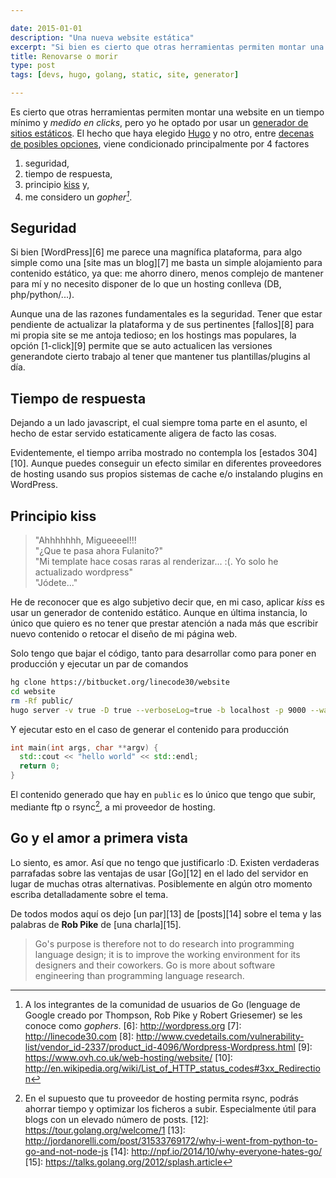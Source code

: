 ```yaml
---

date: 2015-01-01
description: "Una nueva website estática"
excerpt: "Si bien es cierto que otras herramientas permiten montar una website en un tiempo mínimo, he optado por usar Hugo como herramienta para generacion estática de sitios programada en Go."
title: Renovarse o morir
type: post
tags: [devs, hugo, golang, static, site, generator]

---
```


Es cierto que otras herramientas permiten montar una website en un tiempo mínimo y *medido en clicks*, pero yo he optado por usar un [generador de sitios estáticos][1]. El hecho que haya elegido [Hugo][2] y no otro, entre [decenas de posibles opciones][3], viene condicionado principalmente por 4 factores

1. seguridad,
2. tiempo de respuesta,
3. principio [kiss][4] y,
4. me considero un *gopher[^5]*.

## Seguridad

Si bien [WordPress][6] me parece una magnífica plataforma, para algo simple como una [site mas un blog][7] me basta un simple alojamiento para contenido estático, ya que: me ahorro dinero, menos complejo de mantener para mí y no necesito disponer de lo que un hosting conlleva (DB, php/python/...).

Aunque una de las razones fundamentales es la seguridad. Tener que estar pendiente de actualizar la plataforma y de sus pertinentes [fallos][8] para mi propia site se me antoja tedioso; en los hostings mas populares, la opción [1-click][9] permite que se auto actualicen las versiones generandote cierto trabajo al tener que mantener tus plantillas/plugins al día.

## Tiempo de respuesta

Dejando a un lado javascript, el cual siempre toma parte en el asunto, el hecho de estar servido estaticamente aligera de facto las cosas.

Evidentemente, el tiempo arriba mostrado no contempla los [estados 304][10]. Aunque puedes conseguir un efecto similar en diferentes proveedores de hosting usando sus propios sistemas de cache e/o instalando plugins en WordPress.

## Principio kiss

> "Ahhhhhhh, Migueeeel!!!  
> "¿Que te pasa ahora Fulanito?"  
> "Mi template hace cosas raras al renderizar... :(. Yo solo he actualizado wordpress"  
> "Jódete..."  

He de reconocer que es algo subjetivo decir que, en mi caso, aplicar *kiss* es usar un generador de contenido estático. Aunque en última instancia, lo único que quiero es no tener que prestar atención a nada más que escribir nuevo contenido o retocar el diseño de mi página web.

Solo tengo que bajar el código, tanto para desarrollar como para poner en producción y ejecutar un par de comandos
``` sh
hg clone https://bitbucket.org/linecode30/website
cd website
rm -Rf public/
hugo server -v true -D true --verboseLog=true -b localhost -p 9000 --watch &
```

Y ejecutar esto en el caso de generar el contenido para producción
``` c++
int main(int args, char **argv) {
  std::cout << "hello world" << std::endl;
  return 0;
}
```

El contenido generado que hay en `public` es lo único que tengo que subir, mediante ftp o rsync[^11], a mi proveedor de hosting.

## Go y el amor a primera vista

Lo siento, es amor. Así que no tengo que justificarlo :D. Existen verdaderas parrafadas sobre las ventajas de usar [Go][12] en el lado del servidor en lugar de muchas otras alternativas. Posiblemente en algún otro momento escriba detalladamente sobre el tema.

De todos modos aquí os dejo [un par][13] de [posts][14] sobre el tema y las palabras de **Rob Pike** de [una charla][15].

> Go's purpose is therefore not to do research into programming language design; it is to improve the working environment for its designers and their coworkers. Go is more about software engineering than programming language research.


[1]: http://gohugo.io
[2]: http://github.com/spf13/hugo
[3]: https://iwantmyname.com/blog/2014/05/the-updated-big-list-of-static-website-generators-for-your-site-blog-or-wiki.html
[4]: http://es.wikipedia.org/wiki/Principio_KISS
[^5]: A los integrantes de la comunidad de usuarios de Go (lenguage de Google creado por Thompson, Rob Pike y Robert Griesemer) se les conoce como *gophers*.
[6]: http://wordpress.org
[7]: http://linecode30.com
[8]: http://www.cvedetails.com/vulnerability-list/vendor_id-2337/product_id-4096/Wordpress-Wordpress.html
[9]: https://www.ovh.co.uk/web-hosting/website/
[10]: http://en.wikipedia.org/wiki/List_of_HTTP_status_codes#3xx_Redirection
[^11]: En el supuesto que tu proveedor de hosting permita rsync, podrás ahorrar tiempo y optimizar los ficheros a subir. Especialmente útil para blogs con un elevado número de posts.
[12]: https://tour.golang.org/welcome/1
[13]: http://jordanorelli.com/post/31533769172/why-i-went-from-python-to-go-and-not-node-js
[14]: http://npf.io/2014/10/why-everyone-hates-go/
[15]: https://talks.golang.org/2012/splash.article
